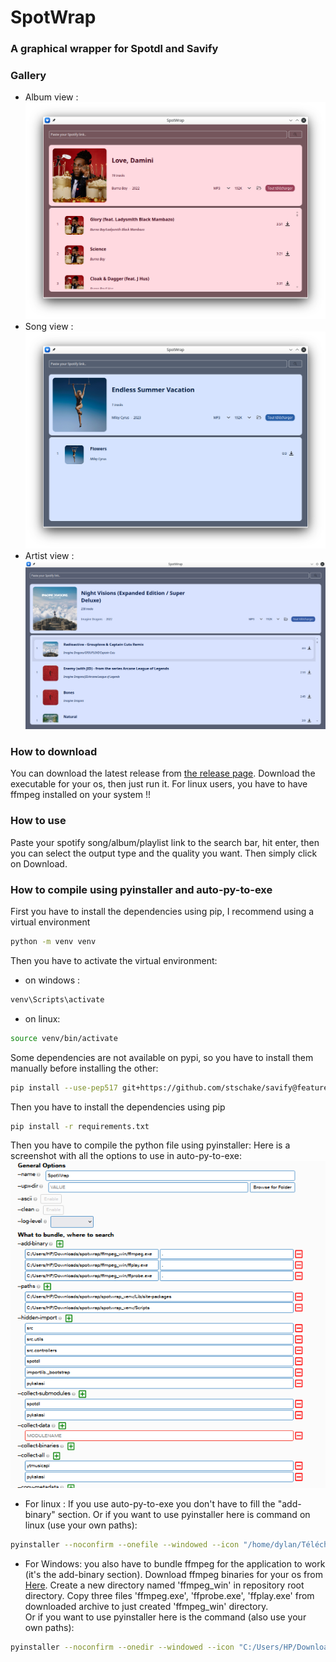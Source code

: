 # SpotWrap
### A graphical wrapper for Spotdl and Savify
### Gallery
- Album view : ![Screenshot](assets/readme/image_album.png)
- Song view : ![Screenshot](assets/readme/image_song.png)
- Artist view : ![Screenshot](assets/readme/image_artist.png)

### How to download
You can download the latest release from [the release page](https://github.com/Didiloy/spotwrap/releases).
Download the executable for your os, then just run it.
For linux users, you have to have ffmpeg installed on your system !!

### How to use
Paste your spotify song/album/playlist link to the search bar, hit enter,
then you can select the output type and the quality you want. Then simply click on Download.

### How to compile using pyinstaller and auto-py-to-exe
First you have to install the dependencies using pip, I recommend using a virtual environment
```bash
python -m venv venv
```
Then you have to activate the virtual environment:
- on windows : 
```bash
venv\Scripts\activate
```
- on linux:
```bash
source venv/bin/activate
```

Some dependencies are not available on pypi, so you have to install them manually before installing the other:
```bash
pip install --use-pep517 git+https://github.com/stschake/savify@feature/use-yt-dlp
```
Then you have to install the dependencies using pip
```bash 
pip install -r requirements.txt
```


Then you have to compile the python file using pyinstaller:
Here is a screenshot with all the options to use in auto-py-to-exe: ![Screenshot](assets/images/how_to_bundle_spotwrap.png)
- For linux :
If you use auto-py-to-exe you don't have to fill the "add-binary" section.
Or if you want to use pyinstaller here is command on linux (use your own paths):
```bash
pyinstaller --noconfirm --onefile --windowed --icon "/home/dylan/Téléchargements/projets/spotwrap/assets/images/download_icon.png" --name "SpotWrap" --paths "/home/dylan/Téléchargements/projets/spotwrap/spotwrap_venv/lib/python3.8/site-packages" --paths "/home/dylan/Téléchargements/projets/spotwrap/spotwrap_venv/bin" --hidden-import "src" --hidden-import "src.utils" --hidden-import "src.controllers" --hidden-import "spotdl" --hidden-import "importlib._bootstrap" --hidden-import "pykakasi" --collect-submodules "spotdl" --collect-submodules "pykakasi" --collect-all "ytmusicapi" --collect-all "pykakasi"  "/home/dylan/Téléchargements/projets/spotwrap/main.py"
```
- For Windows: you also have to bundle ffmpeg for the application to work (it's the add-binary section). 
Download ffmpeg binaries for your os from [Here](https://www.gyan.dev/ffmpeg/builds/ffmpeg-release-full.7z). 
Create a new directory named 'ffmpeg_win' in repository root directory. Copy three files 'ffmpeg.exe', 'ffprobe.exe', 'ffplay.exe' from downloaded archive to just created 'ffmpeg_win' directory.  
Or if you want to use pyinstaller here is the command (also use your own paths):
```bash
pyinstaller --noconfirm --onedir --windowed --icon "C:/Users/HP/Downloads/spotwrap/assets/images/download_icon.png" --name "SpotWrap" --add-binary "C:/Users/HP/Downloads/spotwrap/ffmpeg_win/ffmpeg.exe;." --add-binary "C:/Users/HP/Downloads/spotwrap/ffmpeg_win/ffplay.exe;." --add-binary "C:/Users/HP/Downloads/spotwrap/ffmpeg_win/ffprobe.exe;." --paths "C:/Users/HP/Downloads/spotwrap/spotwrap_venv/Lib/site-packages" --paths "C:/Users/HP/Downloads/spotwrap/spotwrap_venv/Scripts" --hidden-import "src" --hidden-import "src.utils" --hidden-import "src.controllers" --hidden-import "spotdl" --hidden-import "importlib._bootstrap" --hidden-import "pykakasi" --collect-submodules "spotdl" --collect-submodules "pykakasi" --collect-all "ytmusicapi" --collect-data "" --collect-all "pykakasi"  "C:/Users/HP/Downloads/spotwrap/main.py"
```
